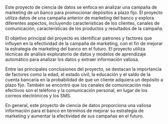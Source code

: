 Este proyecto de ciencia de datos se enfoca en analizar una campaña de marketing de un banco para promocionar depósitos a plazo fijo. El proyecto utiliza datos de una campaña anterior de marketing del banco y explora diferentes aspectos, incluyendo características de los clientes, canales de comunicación, características de los productos y resultados de la campaña.

El objetivo principal del proyecto es identificar patrones y factores que influyen en la efectividad de la campaña de marketing, con el fin de mejorar la estrategia de marketing del banco en el futuro. El proyecto utiliza técnicas de análisis exploratorio de datos y modelos de aprendizaje automático para analizar los datos y extraer información valiosa.

Entre las principales conclusiones del proyecto, se destacan la importancia de factores como la edad, el estado civil, la educación y el saldo de la cuenta bancaria en la probabilidad de que un cliente adquiera un depósito a plazo fijo. También se encontró que los canales de comunicación más efectivos son el teléfono y la comunicación personal, en lugar de los correos electrónicos y los SMS.

En general, este proyecto de ciencia de datos proporciona una valiosa información para el banco en términos de mejorar su estrategia de marketing y aumentar la efectividad de sus campañas en el futuro.
